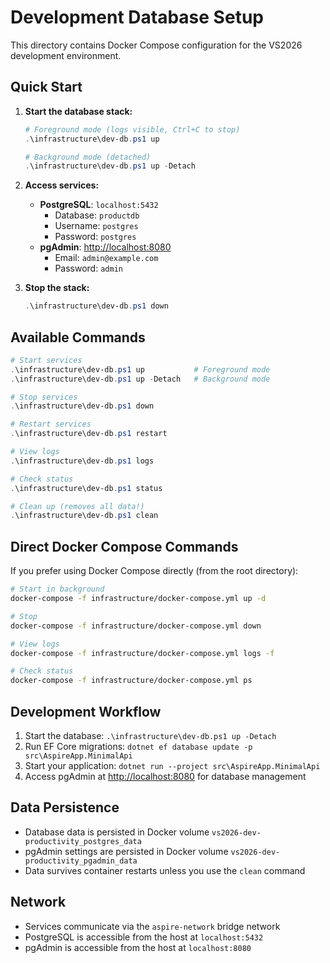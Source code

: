 # Development Database Setup

This directory contains Docker Compose configuration for the VS2026 development environment.

## Quick Start

1. **Start the database stack:**

   ```powershell
   # Foreground mode (logs visible, Ctrl+C to stop)
   .\infrastructure\dev-db.ps1 up
   
   # Background mode (detached)
   .\infrastructure\dev-db.ps1 up -Detach
   ```

2. **Access services:**
   - **PostgreSQL**: `localhost:5432`
     - Database: `productdb`
     - Username: `postgres`
     - Password: `postgres`
   - **pgAdmin**: <http://localhost:8080>
     - Email: `admin@example.com`
     - Password: `admin`

3. **Stop the stack:**

   ```powershell
   .\infrastructure\dev-db.ps1 down
   ```

## Available Commands

```powershell
# Start services
.\infrastructure\dev-db.ps1 up           # Foreground mode
.\infrastructure\dev-db.ps1 up -Detach   # Background mode

# Stop services
.\infrastructure\dev-db.ps1 down

# Restart services
.\infrastructure\dev-db.ps1 restart

# View logs
.\infrastructure\dev-db.ps1 logs

# Check status
.\infrastructure\dev-db.ps1 status

# Clean up (removes all data!)
.\infrastructure\dev-db.ps1 clean
```

## Direct Docker Compose Commands

If you prefer using Docker Compose directly (from the root directory):

```bash
# Start in background
docker-compose -f infrastructure/docker-compose.yml up -d

# Stop
docker-compose -f infrastructure/docker-compose.yml down

# View logs
docker-compose -f infrastructure/docker-compose.yml logs -f

# Check status
docker-compose -f infrastructure/docker-compose.yml ps
```

## Development Workflow

1. Start the database: `.\infrastructure\dev-db.ps1 up -Detach`
2. Run EF Core migrations: `dotnet ef database update -p src\AspireApp.MinimalApi`
3. Start your application: `dotnet run --project src\AspireApp.MinimalApi`
4. Access pgAdmin at <http://localhost:8080> for database management

## Data Persistence

- Database data is persisted in Docker volume `vs2026-dev-productivity_postgres_data`
- pgAdmin settings are persisted in Docker volume `vs2026-dev-productivity_pgadmin_data`
- Data survives container restarts unless you use the `clean` command

## Network

- Services communicate via the `aspire-network` bridge network
- PostgreSQL is accessible from the host at `localhost:5432`
- pgAdmin is accessible from the host at `localhost:8080`
